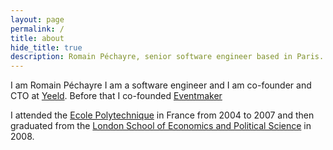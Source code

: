 ```yaml
---
layout: page
permalink: /
title: about
hide_title: true
description: Romain Péchayre, senior software engineer based in Paris. Currently working as CTO at Applidget.
---
```


I am Romain Péchayre I am a software engineer and I am co-founder and CTO at [Yeeld](https://www.yeeld.com). Before that I co-founded [Eventmaker](https://www.eventmaker.io)

I attended the [Ecole Polytechnique](http://www.polytechnique.edu/) in France from 2004 to 2007 and then graduated from the [London School of Economics and Political Science](http://www.lse.ac.uk/home.aspx) in 2008.
